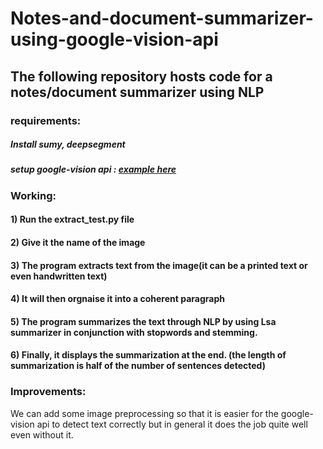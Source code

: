 # Notes-and-document-summarizer-using-google-vision-api

## The following repository hosts code for a notes/document summarizer using NLP

### requirements:
##### Install sumy, deepsegment
##### setup google-vision api : [example here](https://www.youtube.com/watch?v=wfyDiLMGqDM)

### Working:

#### 1) Run the extract_test.py file
#### 2) Give it the name of the image
#### 3) The program extracts text from the image(it can be a printed text or even handwritten text)
#### 4) It will then orgnaise it into a coherent paragraph
#### 5) The program summarizes the text through NLP by using Lsa summarizer in conjunction with stopwords and stemming.
#### 6) Finally, it displays the summarization at the end. (the length of summarization is half of the number of sentences detected)

### Improvements:
We can add some image preprocessing so that it is easier for the google-vision api to detect text correctly but in general it does the job quite well even without it.
